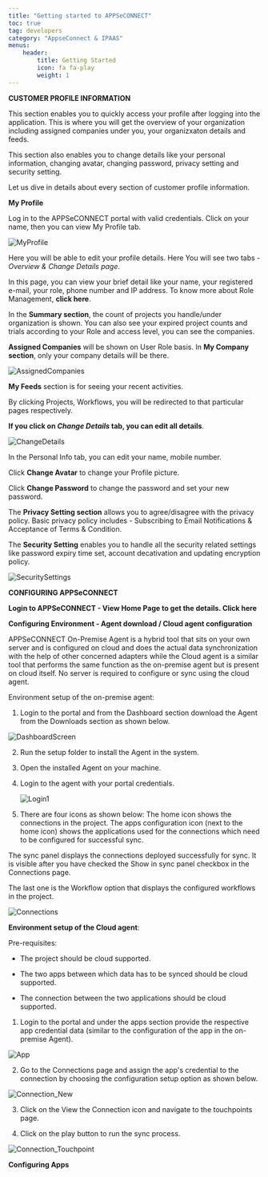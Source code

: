```yaml
---
title: "Getting started to APPSeCONNECT"
toc: true
tag: developers
category: "AppseConnect & IPAAS"
menus: 
    header:
        title: Getting Started
        icon: fa fa-play
        weight: 1
---
```


**CUSTOMER PROFILE INFORMATION**	

This section enables you to quickly access your profile after logging into the application. This is where you will get the overview of your organization including assigned companies under you, your organizxaton details and feeds.

This section also enables you to change details like your personal information, changing avatar, changing password, privacy setting and security setting.

Let us dive in details about every section of customer profile information.

**My Profile**

Log in to the APPSeCONNECT portal with valid credentials.
Click on your name, then you can view My Profile tab. 

![MyProfile](../assets/images/MyProfile.png)

Here you will be able to edit your profile details. Here You will see two tabs - *Overview & Change Details page*.

In this page, you can view your brief detail like your  name, your registered e-mail, your role, phone number and IP address. To know more about Role Management, **click here**.


In the **Summary section**, the count of projects you handle/under organization is shown. You can also see your expired project counts and trials according to your Role and access level, you can see the companies.

**Assigned Companies** will be shown on User Role basis. In **My Company section**, only your company details will be there.

![AssignedCompanies](../assets/images/AssignedCompanies.png)

**My Feeds** section is for seeing your recent activities.

By clicking Projects, Workflows, you will be redirected to that particular pages respectively.

**If you click on *Change Details* tab, you can edit all details**.


![ChangeDetails](../assets/images/ChangeDetails.png)

In the Personal Info tab, you can edit your name, mobile number.

Click  **Change Avatar** to change your Profile picture.


Click **Change Password** to change the password and set your new password.


The **Privacy Setting section** allows you to agree/disagree with the privacy policy. Basic privacy policy includes - Subscribing to Email Notifications & Acceptance of Terms & Condition.

The **Security Setting** enables you to handle all the security related settings like password expiry time set, account decativation and updating encryption policy. 

![SecuritySettings](../assets/images/SecuritySettings.png)

**CONFIGURING APPSeCONNECT**

**Login to APPSeCONNECT - View Home Page to get the details. Click here**

**Configuring Environment - Agent download / Cloud agent configuration**

APPSeCONNECT On-Premise Agent is a hybrid tool that sits on your own server and is configured on cloud and does the actual data synchronization with the help of other concerned adapters while the Cloud agent is a similar tool that performs the same function as the on-premise agent but is present on cloud itself. No server is required to configure or sync using the cloud agent.

Environment setup of the on-premise agent:

 1. Login to the portal and from the Dashboard section download the Agent from the Downloads section as shown below.

   ![DashboardScreen](../assets/images/DashboardScreen.png)

 2. Run the setup folder to install the Agent in the system.
 3. Open the installed Agent on your machine.

4. Login to the agent with your portal credentials.

   ![Login1](../assets/images/Login1.png)

5.   There are four icons as shown below:
The home icon shows the connections in the project.
The apps configuration icon (next to the home icon) shows the applications used for the connections which need to be configured for successful sync.

The sync panel displays the connections deployed successfully for sync. It is visible after you have checked the Show in sync panel checkbox in the Connections page.

The last one is the Workflow option that displays the configured workflows in the project.

  ![Connections](../assets/images/Connections.png)

**Environment setup of the Cloud agent**:

Pre-requisites:
* The project should be cloud supported.

* The two apps between which data has to be synced should be cloud supported. 

* The connection between the two applications should be cloud supported.


1. Login to the portal and under the apps section provide the respective app credential data (similar to the configuration of the app in the on-premise Agent).

![App](../assets/images/App.png)

2.  Go to the Connections page and assign the app's credential to the connection by choosing the configuration setup option as shown below.

![Connection_New](../assets/images/Connection_New.png)

3. Click on the View the Connection icon and navigate to the touchpoints page.

4. Click on the play button to run the sync process.

![Connection_Touchpoint](../assets/images/Connection_Touchpoint.png)


**Configuring Apps**
